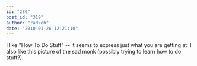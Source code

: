 ```yaml
---
id: "280"
post_id: "319"
author: "radkeh"
date: "2010-01-26 12:21:10"
---
```

I like "How To Do Stuff" -- it seems to express just what you are getting at. I also like this picture of the sad monk (possibly trying to learn how to do stuff?).
